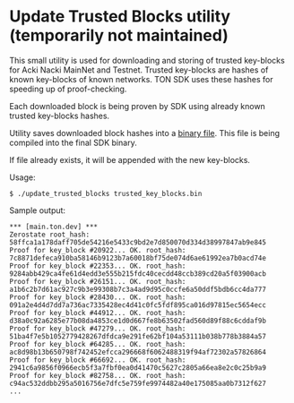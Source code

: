 # Update Trusted Blocks utility (temporarily not maintained)

This small utility is used for downloading and storing of trusted key-blocks for Acki Nacki MainNet and Testnet. Trusted 
key-blocks are hashes of known key-blocks of known networks. TON SDK uses these hashes for speeding up of proof-checking.  

Each downloaded block is being proven by SDK using already known trusted key-blocks hashes.

Utility saves downloaded block hashes into a [binary file](../../tvm_client/src/proofs/trusted_key_blocks.bin). This 
file is being compiled into the final SDK binary.

If file already exists, it will be appended with the new key-blocks.

Usage:
```shell
$ ./update_trusted_blocks trusted_key_blocks.bin
```

Sample output:
```
*** [main.ton.dev] ***
Zerostate root_hash: 58ffca1a178daff705de54216e5433c9bd2e7d850070d334d38997847ab9e845
Proof for key_block #20922... OK. root_hash: 7c8871defeca910ba58146b9123b7a60018bf75de074d6ae61992ea7b0acd74e
Proof for key_block #22353... OK. root_hash: 9284abb429ca4fe61d4edd3e555b215fdc40cecdd48ccb389cd20a5f03900acb
Proof for key_block #26151... OK. root_hash: a1b6c2b7d61ac927c9b3e99308b7c3a4ad9d95c0ccfe6a50ddf5bdb6cc4da777
Proof for key_block #28430... OK. root_hash: 091a2e4d4d7dd7a736ac7335428ec4d41c0fc5fdf895ca016d97815ec5654ecc
Proof for key_block #44912... OK. root_hash: d38a0c92a6285e77b08da4853ce1d0d667fe8b63502fad560d89f88c6cddaf9b
Proof for key_block #47279... OK. root_hash: 51ba4f7e5b1052779428267dfdca9e291fe62bf104a53111b038b778b3884a57
Proof for key_block #64285... OK. root_hash: ac8d98b13b650798f742452efcca296668f6062488319f94af72302a57826864
Proof for key_block #66692... OK. root_hash: 2941c6a9856f0966ecb5f3a7fbf0ea0d41470c5627c2805a66ea8e2c0c25b9a9
Proof for key_block #82758... OK. root_hash: c94ac532ddbb295a5016756e7dfc5e759fe9974482a40e175085aa0b7312f627
...
```

